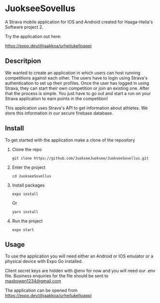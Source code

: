 # JuokseeSovellus

A Strava mobile application for IOS and Android created for Haaga-Helia's Software project 2. 

Try the application out here:

https://expo.dev/@jaakkoa/urheilukelloappi

## Descritpion

We wanted to create an application in which users can host running competitions against each other. The users have to login using Strava's authentication to set up their profiles. Once the user has logged in using Strava, they can start their own competition or join an existing one. After that the process is simple. You just have to go out and start a run on your Strava application to earn points in the competition!

This application uses Strava's API to get information about athletes. We store this information in our secure firebase database.

## Install 

To get started with the application make a clone of the repository 

1. Clone the repo
 
    `git clone https://github.com/JuokseeJuoksee/JuokseeSovellus.git`
    

2. Enter the project
 
     `cd JuokseeSovellus  `

3. Install packages

     `expo install `
      
      Or

     ` yarn install  `
     
     
4. Run the project

      `expo start  `
      
## Usage

To use the application you will need either an Android or IOS emulator or a physical device with Expo Go installed.

Client secret keys are hidden with @env for now and you will need our .env file. Business enquiries for the file should be sent to maxbowen1234@gmail.com 

The application can be opened from https://expo.dev/@jaakkoa/urheilukelloappi
